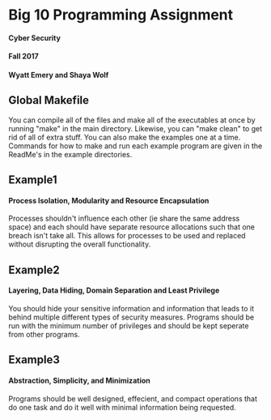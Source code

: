 # Big 10 Programming Assignment

#### Cyber Security 
#### Fall 2017
#### Wyatt Emery and Shaya Wolf

## Global Makefile
You can compile all of the files and make all of the executables at once by running "make" in the main directory. Likewise, you can "make clean" to get rid of all of extra stuff. You can also make the examples one at a time. Commands for how to make and run each example program are given in the ReadMe's in the example directories. 

## Example1
#### Process Isolation, Modularity and Resource Encapsulation
Processes shouldn't influence each other (ie share the same address space) and each should have separate resource allocations such that one breach isn't take all. This allows for processes to be used and replaced without disrupting the overall functionality. 

## Example2
#### Layering, Data Hiding, Domain Separation and Least Privilege
You should hide your sensitive information and information that leads to it behind multiple different types of security measures. Programs should be run with the minimum number of privileges and should be kept seperate from other programs. 

## Example3
#### Abstraction, Simplicity, and Minimization 
Programs should be well designed, effecient, and compact operations that do one task and do it well with minimal information being requested. 

